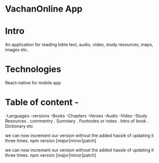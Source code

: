 
# VachanOnline App

# Intro
An application for reading bible text, audio, video, study resources, maps, images etc.

# Technologies 
React-native for mobile app  

# Table of content -
-Languages
-versions
-Books
-Chapters
-Verses
-Audio
-Video
-Study Resources
  . commentry
  . Summary
  . Footnotes or notes
  . Intro of book 
  . Dictionary etc 



we can now increment our version without the added hassle of updating it three times.
npm version [major|minor|patch]

we can now increment our version without the added hassle of updating it three times.
npm version [major|minor|patch]
